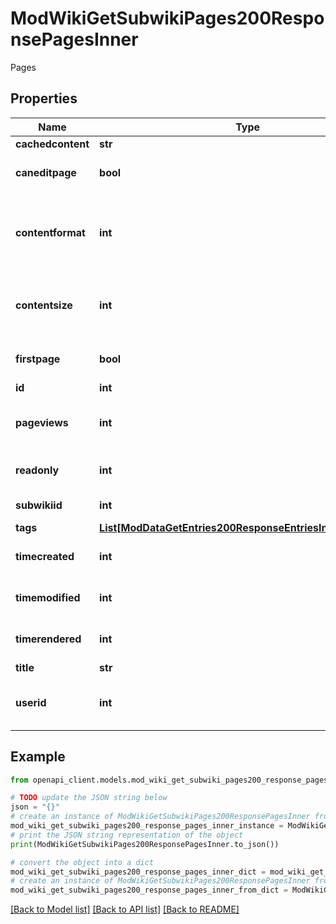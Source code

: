 # ModWikiGetSubwikiPages200ResponsePagesInner

Pages

## Properties

Name | Type | Description | Notes
------------ | ------------- | ------------- | -------------
**cachedcontent** | **str** | Page contents. | [optional] 
**caneditpage** | **bool** | True if user can edit the page. | [optional] 
**contentformat** | **int** | cachedcontent format (1 &#x3D; HTML, 0 &#x3D; MOODLE, 2 &#x3D; PLAIN, or 4 &#x3D; MARKDOWN) | [optional] 
**contentsize** | **int** | Size of page contents in bytes (doesn&#39;t include size of attached files). | [optional] [default to null]
**firstpage** | **bool** | True if it&#39;s the first page. | [optional] [default to False]
**id** | **int** | Page ID. | [optional] 
**pageviews** | **int** | Number of times the page has been viewed. | [optional] [default to null]
**readonly** | **int** | 1 if readonly, 0 otherwise. | [optional] [default to null]
**subwikiid** | **int** | Page&#39;s subwiki ID. | [optional] 
**tags** | [**List[ModDataGetEntries200ResponseEntriesInnerTagsInner]**](ModDataGetEntries200ResponseEntriesInnerTagsInner.md) |  | [optional] 
**timecreated** | **int** | Time of creation. | [optional] [default to null]
**timemodified** | **int** | Time of last modification. | [optional] [default to null]
**timerendered** | **int** | Time of last renderization. | [optional] [default to null]
**title** | **str** | Page title. | [optional] 
**userid** | **int** | ID of the user that last modified the page. | [optional] [default to null]

## Example

```python
from openapi_client.models.mod_wiki_get_subwiki_pages200_response_pages_inner import ModWikiGetSubwikiPages200ResponsePagesInner

# TODO update the JSON string below
json = "{}"
# create an instance of ModWikiGetSubwikiPages200ResponsePagesInner from a JSON string
mod_wiki_get_subwiki_pages200_response_pages_inner_instance = ModWikiGetSubwikiPages200ResponsePagesInner.from_json(json)
# print the JSON string representation of the object
print(ModWikiGetSubwikiPages200ResponsePagesInner.to_json())

# convert the object into a dict
mod_wiki_get_subwiki_pages200_response_pages_inner_dict = mod_wiki_get_subwiki_pages200_response_pages_inner_instance.to_dict()
# create an instance of ModWikiGetSubwikiPages200ResponsePagesInner from a dict
mod_wiki_get_subwiki_pages200_response_pages_inner_from_dict = ModWikiGetSubwikiPages200ResponsePagesInner.from_dict(mod_wiki_get_subwiki_pages200_response_pages_inner_dict)
```
[[Back to Model list]](../README.md#documentation-for-models) [[Back to API list]](../README.md#documentation-for-api-endpoints) [[Back to README]](../README.md)


